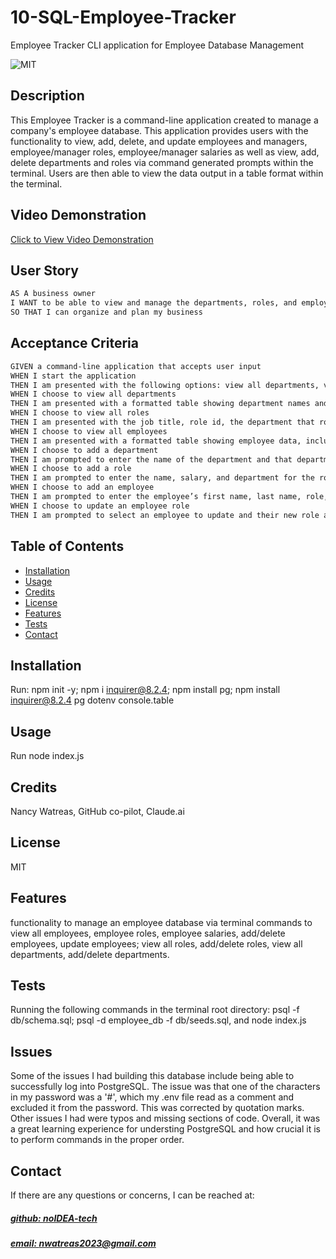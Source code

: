 # 10-SQL-Employee-Tracker
Employee Tracker CLI application for Employee Database Management
 
![MIT](https://img.shields.io/badge/License-MIT-blue)

## Description
This Employee Tracker is a command-line application created to manage a company's employee database. This application provides users with the functionality to view, add, delete, and update employees and managers, employee/manager roles, employee/manager salaries as well as view, add, delete departments and roles via command generated prompts within the terminal. Users are then able to view the data output in a table format within the terminal. 

## Video Demonstration
[Click to View Video Demonstration](https://drive.google.com/file/d/1FGjUMmTp6k0KhiWj2BPYDTkzAtNCsVld/view)

## User Story

```md
AS A business owner
I WANT to be able to view and manage the departments, roles, and employees in my company
SO THAT I can organize and plan my business
```

## Acceptance Criteria

```md
GIVEN a command-line application that accepts user input
WHEN I start the application
THEN I am presented with the following options: view all departments, view all roles, view all employees, add a department, add a role, add an employee, and update an employee role
WHEN I choose to view all departments
THEN I am presented with a formatted table showing department names and department ids
WHEN I choose to view all roles
THEN I am presented with the job title, role id, the department that role belongs to, and the salary for that role
WHEN I choose to view all employees
THEN I am presented with a formatted table showing employee data, including employee ids, first names, last names, job titles, departments, salaries, and managers that the employees report to
WHEN I choose to add a department
THEN I am prompted to enter the name of the department and that department is added to the database
WHEN I choose to add a role
THEN I am prompted to enter the name, salary, and department for the role and that role is added to the database
WHEN I choose to add an employee
THEN I am prompted to enter the employee’s first name, last name, role, and manager, and that employee is added to the database
WHEN I choose to update an employee role
THEN I am prompted to select an employee to update and their new role and this information is updated in the database 
```

## Table of Contents
- [Installation](#installation)
- [Usage](#usage)
- [Credits](#credits)
- [License](#license)
- [Features](#features)
- [Tests](#tests)
- [Contact](#contact)

## Installation
Run: npm init -y; npm i inquirer@8.2.4; npm install pg; npm install inquirer@8.2.4 pg dotenv console.table

## Usage
Run node index.js

## Credits
Nancy Watreas, GitHub co-pilot, Claude.ai

## License
MIT

## Features
functionality to manage an employee database via terminal commands to view all employees, employee roles, employee salaries, add/delete employees, update employees; view all roles, add/delete roles, view all departments, add/delete departments.

## Tests
Running the following commands in the terminal root directory: psql -f db/schema.sql; psql -d employee_db -f db/seeds.sql, and node index.js

## Issues
Some of the issues I had building this database include being able to successfully log into PostgreSQL. The issue was that one of the characters in my password was a '#', which my .env file read as a comment and excluded it from the password. This was corrected by quotation marks. Other issues I had were typos and missing sections of code. Overall, it was a great learning experience for understing PostgreSQL and how crucial it is to perform commands in the proper order.

## Contact
If there are any questions or concerns, I can be reached at:
##### [github: noIDEA-tech](https://github.com/noIDEA-tech)
##### [email: nwatreas2023@gmail.com](mailto:nwatreas2023@gmail.com)